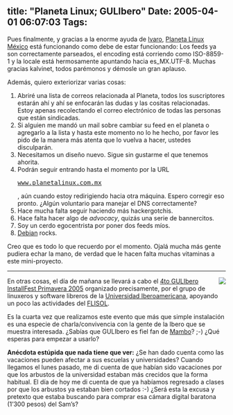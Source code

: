 title: "Planeta Linux; GULIbero"
Date: 2005-04-01 06:07:03
Tags: 
---
<p>Pues finalmente, y gracias a la enorme ayuda de <a href="http://www.kalvi.net">lvaro</a>, <a href="http://www.planetalinux.com.mx">Planeta Linux México</a> está funcionando como debe de estar funcionando: Los feeds ya son correctamente parseados, el encoding está corriendo como ISO-8859-1 y la locale está hermosamente apuntando hacia es_MX.UTF-8. Muchas gracias kalvinet, todos parémonos y démosle un gran aplauso.</p>
<p>Además, quiero exteriorizar varias cosas:</p>
<ol>
<li>Abriré una lista de correos relacionada al Planeta, todos los suscriptores estarán ahí y ahí se enfocarán las dudas y las cositas relacionadas. Estoy apenas recolectando el correo electrónico de todas las personas que están sindicadas.
</li>
<li>Si alguien me mandó un mail sobre cambiar su feed en el planeta o agregarlo a la lista y hasta este momento no lo he hecho, por favor les pido de la manera más atenta que lo vuelva a hacer, ustedes disculparán.
</li>
<li>Necesitamos un diseño nuevo. Sigue sin gustarme el que tenemos ahorita.
</li>
<li>Podrán seguir entrando hasta el momento por la URL <pre><a href="http://www.planetalinux.com.mx">www.planetalinux.com.mx</a></pre>, aún cuando estoy redirigiendo hacia otra máquina. Espero corregir eso pronto. ¿Algún voluntario para manejar el DNS correctamente?
</li>
<li>Hace mucha falta seguir haciendo más hackergotchis.
</li>
<li>Hace falta hacer algo de <i>advocacy</i>, quizás una serie de bannercitos.
</li>
<li>Soy un cerdo egocentrista por poner dos feeds míos.
</li>
<li>
<a href="http://www.debianmexico.org">Debian</a> rocks.
</li>
</ol>
<p>Creo que es todo lo que recuerdo por el momento. Ojalá mucha más gente pudiera echar la mano, de verdad que le hacen falta muchas vitaminas a este mini-proyecto.</p>
<hr>
<img src="http://castor.dhcp.uia.mx/linux/images/stories/p2005-mini.jpg" align="right"/><p>En otras cosas, el día de mañana se llevará a cabo el <a href="http://castor.dhcp.uia.mx/linux/index.php?option=com_content&amp;task=view&amp;id=9">4to GULIbero InstallFest Primavera 2005</a> organizado precisamente, por el grupo de linuxeros y software libreros de la <a href="http://www.uia.mx">Universidad Iberoamericana</a>, apoyando un poco las actividades del <a href="http://www.flisolmexico.info">FLISOL</a>.</p>
<p>Es la cuarta vez que realizamos este evento que más que simple instalación es una especie de charla/convivencia con la gente de la Ibero que se muestra interesada. ¿Sabías que GULIbero es fiel fan de <a href="http://packages.debian.org/mambo">Mambo</a>? ;-) ¿Qué esperas para empezar a usarlo?</p>
<p><b>Anécdota estúpida que nada tiene que ver:</b> ¿Se han dado cuenta como las vacaciones pueden afectar a sus escuelas y universidades? Cuando llegamos el lunes pasado, me di cuenta de que habían sido vacaciones por que los arbustos de la universidad estaban más crecidos que la forma habitual. El día de hoy me di cuenta de que ya habíamos regresado a clases por que los arbustos ya estaban bien cortados :-) ¿Será esta la excusa y pretexto que estaba buscando para comprar esa cámara digital baratona (1&#8217;300 pesos) del Sam&#8217;s?</p>
<br/><br/>
